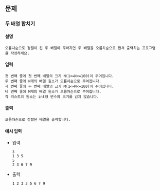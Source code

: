 ## 문제

### 두 배열 합치기

#### 설명
```
오름차순으로 정렬이 된 두 배열이 주어지면 두 배열을 오름차순으로 합쳐 출력하는 프로그램을 작성하세요.
```

#### 입력
```
첫 번째 줄에 첫 번째 배열의 크기 N(1<=N<=100)이 주어집니다.
두 번째 줄에 N개의 배열 원소가 오름차순으로 주어집니다.
세 번째 줄에 두 번째 배열의 크기 M(1<=M<=100)이 주어집니다.
네 번째 줄에 M개의 배열 원소가 오름차순으로 주어집니다.
각 리스트의 원소는 int형 변수의 크기를 넘지 않습니다.
```

#### 출력
```
오름차순으로 정렬된 배열을 출력합니다.
```

#### 예시 입력
- 입력
    ```
    3
    1 3 5
    5
    2 3 6 7 9
    ```
- 출력
    ```
    1 2 3 3 5 6 7 9
    ```